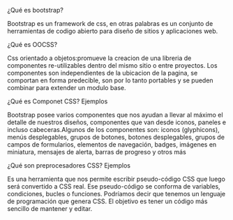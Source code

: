 ¿Qué es bootstrap?

Bootstrap es un framework de css, en otras palabras es un conjunto de herramientas de codigo abierto para diseño de sitios y aplicaciones web.

¿Qué es OOCSS?

Css orientado a objetos:promueve la creacion de una libreria de componentes re-utilizables dentro del mismo sitio o entre proyectos. Los componentes son independientes de la ubicacion de la pagina, se comportan en forma predecible, son por lo tanto portables y se pueden combinar para extender un modulo base.

¿Qué es Componet CSS? Ejemplos

Bootstrap posee varios componentes que nos ayudan a llevar al máximo el detalle de nuestros diseños, componentes que van desde iconos, paneles e incluso cabeceras.Algunos de los componentes son: iconos (glyphicons), menús desplegables, grupos de botones, botones desplegables, grupos de campos de formularios, elementos de navegación, badges, imágenes en miniatura, mensajes de alerta, barras de progreso y otros más

¿Qué son preprocesadores CSS? Ejemplos

Es una herramienta que nos permite escribir pseudo-código CSS que luego será convertido a CSS real. Ese pseudo-código se conforma de variables, condiciones, bucles o funciones. Podríamos decir que tenemos un lenguaje de programación que genera CSS. El objetivo es tener un código más sencillo de mantener y editar.